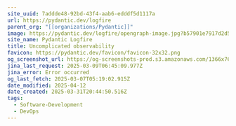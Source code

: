 ```yaml
---
site_uuid: 7addde48-92bd-43f4-aab6-edddf5d1117a
url: https://pydantic.dev/logfire
parent_org: "[[organizations/Pydantic]]"
image: https://pydantic.dev/logfire/opengraph-image.jpg?b57901e7917d2d58
site_name: Pydantic Logfire
title: Uncomplicated observability
favicon: https://pydantic.dev/favicon/favicon-32x32.png
og_screenshot_url: https://og-screenshots-prod.s3.amazonaws.com/1366x768/80/false/91f667ee67e6ae074f59748e1f2ecb195cad064afd4b060fe636dd8c86a4adb5.jpeg
jina_last_request: 2025-03-09T06:45:09.977Z
jina_error: Error occurred
og_last_fetch: 2025-03-07T05:19:02.915Z
date_modified: 2025-04-12
date_created: 2025-03-31T20:44:50.516Z
tags:
  - Software-Development
  - DevOps
---
```















